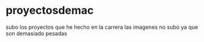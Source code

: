 # proyectosdemac
subo los proyectos que he hecho en la carrera
las imagenes no subo ya que son demasiado pesadas
